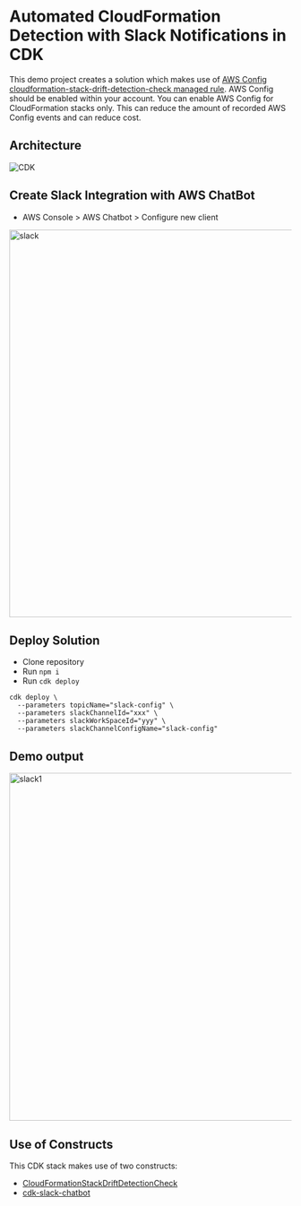 # Automated CloudFormation Detection with Slack Notifications in CDK

This demo project creates a solution which makes use of [AWS Config cloudformation-stack-drift-detection-check managed rule](https://docs.aws.amazon.com/config/latest/developerguide/cloudformation-stack-drift-detection-check.html). AWS Config should be enabled within your account. You can enable AWS Config for CloudFormation stacks only. This can reduce the amount of recorded AWS Config events and can reduce cost.

## Architecture
![CDK](https://user-images.githubusercontent.com/14105387/197257392-695a6bfa-af11-4871-98b8-478a9eb10f0e.png)

## Create Slack Integration with AWS ChatBot
* AWS Console > AWS Chatbot > Configure new client
<img width="692" alt="slack" src="https://user-images.githubusercontent.com/14105387/197257125-2bfdb2c7-fde7-48a3-acf9-2eed87bd5021.png">



## Deploy Solution
* Clone repository
* Run `npm i`
* Run `cdk deploy`

```
cdk deploy \
  --parameters topicName="slack-config" \
  --parameters slackChannelId="xxx" \
  --parameters slackWorkSpaceId="yyy" \
  --parameters slackChannelConfigName="slack-config"
```

## Demo output
<img width="621" alt="slack1" src="https://user-images.githubusercontent.com/14105387/197258062-fd4d5ce0-0ac3-44d5-a4c2-5e153ef90741.png">

## Use of Constructs

This CDK stack makes use of two constructs:
* [CloudFormationStackDriftDetectionCheck](https://docs.aws.amazon.com/cdk/api/v1/docs/@aws-cdk_aws-config.CloudFormationStackDriftDetectionCheck.html)
* [cdk-slack-chatbot](https://constructs.dev/packages/cdk-slack-chatbot/)

